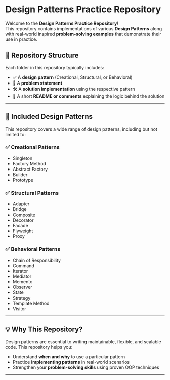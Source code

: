 # Design Patterns Practice Repository

Welcome to the **Design Patterns Practice Repository**!  
This repository contains implementations of various **Design Patterns** along with real-world inspired **problem-solving examples** that demonstrate their use in practice.

## 📁 Repository Structure

Each folder in this repository typically includes:
- ✅ A **design pattern** (Creational, Structural, or Behavioral)
- 🧠 A **problem statement**
- 🛠️ A **solution implementation** using the respective pattern
- 📄 A short **README or comments** explaining the logic behind the solution

---

## 🧩 Included Design Patterns

This repository covers a wide range of design patterns, including but not limited to:

### ✅ Creational Patterns
- Singleton
- Factory Method
- Abstract Factory
- Builder
- Prototype

### ✅ Structural Patterns
- Adapter
- Bridge
- Composite
- Decorator
- Facade
- Flyweight
- Proxy

### ✅ Behavioral Patterns
- Chain of Responsibility
- Command
- Iterator
- Mediator
- Memento
- Observer
- State
- Strategy
- Template Method
- Visitor

---

## 💡 Why This Repository?

Design patterns are essential to writing maintainable, flexible, and scalable code. This repository helps you:

- Understand **when and why** to use a particular pattern
- Practice **implementing patterns** in real-world scenarios
- Strengthen your **problem-solving skills** using proven OOP techniques

---
